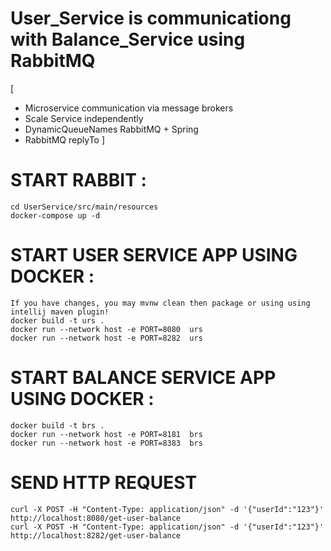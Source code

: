 # User_Service is communicationg with Balance_Service using RabbitMQ 
[ 
  - Microservice communication via message brokers
  - Scale Service independently
  - DynamicQueueNames RabbitMQ + Spring
  - RabbitMQ replyTo
]

# START RABBIT :
    cd UserService/src/main/resources
    docker-compose up -d

# START USER SERVICE APP USING DOCKER :
    If you have changes, you may mvnw clean then package or using using intellij maven plugin!
    docker build -t urs .
    docker run --network host -e PORT=8080  urs
    docker run --network host -e PORT=8282  urs 

# START BALANCE SERVICE APP USING DOCKER :
    docker build -t brs .
    docker run --network host -e PORT=8181  brs
    docker run --network host -e PORT=8383  brs

# SEND HTTP REQUEST
    curl -X POST -H "Content-Type: application/json" -d '{"userId":"123"}' http://localhost:8080/get-user-balance
    curl -X POST -H "Content-Type: application/json" -d '{"userId":"123"}' http://localhost:8282/get-user-balance
